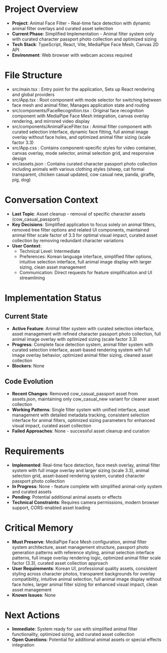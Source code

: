 # Project Overview
- **Project**: Animal Face Filter - Real-time face detection with dynamic animal filter overlays and curated asset selection
- **Current Phase**: Simplified Implementation - Animal filter system only with curated character passport photo collection and optimized sizing
- **Tech Stack**: TypeScript, React, Vite, MediaPipe Face Mesh, Canvas 2D API
- **Environment**: Web browser with webcam access required

# File Structure
- src/main.tsx : Entry point for the application, Sets up React rendering and global providers
- src/App.tsx : Root component with mode selector for switching between face mesh and animal filter, Manages application state and routing
- src/components/FaceRecognition.tsx : Original face recognition component with MediaPipe Face Mesh integration, canvas overlay rendering, and mirrored video display
- src/components/AnimalFaceFilter.tsx : Animal filter component with curated selection interface, dynamic face fitting, full animal image overlay without face holes, and optimized animal filter sizing (scale factor 3.3)
- src/App.css : Contains component-specific styles for video container, canvas overlay, mode selector, animal selection grid, and responsive design
- src/assets.json : Contains curated character passport photo collection including animals with various clothing styles (sheep, cat formal transparent, chicken casual updated, cow casual new, panda, giraffe, pig, dog)

# Conversation Context
- **Last Topic**: Asset cleanup - removal of specific character assets (cow_casual_passport)
- **Key Decisions**: Simplified application to focus solely on animal filters, removed tree filter options and related UI components, maintained animal filter scale factor of 3.3 for optimal visual impact, curated asset collection by removing redundant character variations
- **User Context**:
  - Technical Level: Intermediate
  - Preferences: Korean language interface, simplified filter options, intuitive selection interface, full animal image display with larger sizing, clean asset management
  - Communication: Direct requests for feature simplification and UI streamlining

# Implementation Status
## Current State
- **Active Feature**: Animal filter system with curated selection interface, asset management with refined character passport photo collection, full animal image overlay with optimized sizing (scale factor 3.3)
- **Progress**: Complete face detection system, animal filter system with curated selection interface, asset-based rendering system with full image overlay behavior, optimized animal filter sizing, cleaned asset collection
- **Blockers**: None

## Code Evolution
- **Recent Changes**: Removed cow_casual_passport asset from assets.json, maintaining only cow_casual_new variant for cleaner asset collection
- **Working Patterns**: Single filter system with unified interface, asset management with detailed metadata tracking, consistent selection interface for animal filters, optimized sizing parameters for enhanced visual impact, curated asset collection
- **Failed Approaches**: None - successful asset cleanup and curation

# Requirements
- **Implemented**: Real-time face detection, face mesh overlay, animal filter system with full image overlay and larger sizing (scale 3.3), animal selection grid, asset-based rendering system, curated character passport photo collection
- **In Progress**: None - feature complete with simplified animal-only system and curated assets
- **Pending**: Potential additional animal assets or effects
- **Technical Constraints**: Requires camera permissions, modern browser support, CORS-enabled asset loading

# Critical Memory
- **Must Preserve**: MediaPipe Face Mesh configuration, animal filter system architecture, asset management structure, passport photo generation patterns with reference styling, animal selection interface patterns, full image overlay rendering logic, optimized animal filter scale factor (3.3), curated asset collection approach
- **User Requirements**: Korean UI, professional quality assets, consistent styling across character photos, transparent backgrounds for overlay compatibility, intuitive animal selection, full animal image display without face holes, larger animal filter sizing for enhanced visual impact, clean asset management
- **Known Issues**: None

# Next Actions
- **Immediate**: System ready for use with simplified animal filter functionality, optimized sizing, and curated asset collection
- **Open Questions**: Potential for additional animal assets or special effects integration
